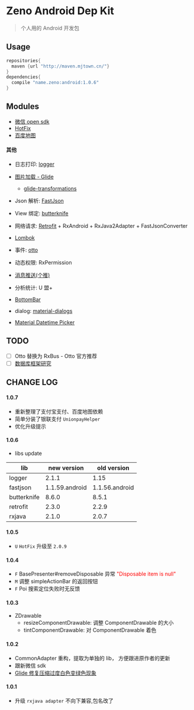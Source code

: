 # Zeno Android Dep Kit
> 个人用的 Android 开发包


## Usage

```groovy
repositories{
  maven {url "http://maven.mjtown.cn/"}
}
dependencies{
  compile "name.zeno:android:1.0.6"
}
```

##  Modules

- [微信 open sdk](./docs/wxsdk.md)
- [HotFix](./docs/hotfix.md)
- [百度地图](./docs/baidumap.md)

#### 其他

- 日志打印: [logger](https://github.com/orhanobut/logger)
- [图片加载 - Glide](./docs/glide.md)
    - [glide-transformations](https://github.com/wasabeef/glide-transformations)

- Json 解析: [FastJson](https://github.com/alibaba/fastjson)
- View 绑定: [butterknife](https://github.com/JakeWharton/butterknife)
- 网络请求: [Retrofit](http://square.github.io/retrofit/) + RxAndroid + RxJava2Adapter + FastJsonConverter
- [Lombok](https://projectlombok.org/)
- 事件: [otto](https://github.com/square/otto)
- 动态权限: RxPermission
- [消息推送(个推)](./docs/getui.md)

- 分析统计: U 盟+

- [BottomBar](https://github.com/roughike/BottomBar)
- dialog: [material-dialogs](https://github.com/afollestad/material-dialogs)
- [Material Datetime Picker](https://github.com/wdullaer/MaterialDateTimePicker)


## TODO

- [ ] Otto 替换为 RxBus - Otto 官方推荐
- [ ] [数据库框架研究](https://www.zhihu.com/question/46449188?sort=created)

## CHANGE LOG

#### 1.0.7

 - 重新整理了支付宝支付、百度地图依赖
 - 简单分装了银联支付 `UnionpayHelper`
 - 优化升级提示

#### 1.0.6

- libs update

|lib        |new version    |old version|
|-----------|---------------|-----------|
|logger     |2.1.1          |1.15       |
|fastjson   |1.1.59.android |1.1.56.android|
|butterknife|8.6.0          |8.5.1      |
|retrofit   |2.3.0          |2.2.9      |
|rxjava     |2.1.0          |2.0.7      |

#### 1.0.5

- `U` `HotFix` 升级至 `2.0.9`

#### 1.0.4

- `F` BasePresenter#removeDisposable 异常 <font color='red'>"Disposable item is null"</font>
- `M` 调整 simpleActionBar 的返回按钮
- `F` Poi 搜索定位失败时无反馈

#### 1.0.3

- ZDrawable
    - resizeComponentDrawable: 调整 ComponentDrawable 的大小
    - tintComponentDrawable:   对 ComponentDrawable 着色

#### 1.0.2
- CommonAdapter 重构，提取为单独的 lib， 方便跟进原作者的更新
- 跟新微信 sdk
- [Glide 修复压缩过度白色变绿色现象](http://blog.mjtown.cn/blogs/104)

#### 1.0.1
- 升级 `rxjava adapter` 不向下兼容,包名改了
